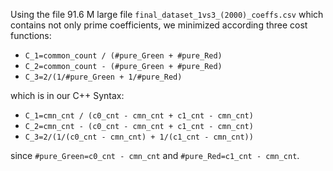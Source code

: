 Using the file 91.6 M large file `final_dataset_1vs3_(2000)_coeffs.csv` which contains not only prime coefficients, we minimized according three cost functions:

* `C_1=common_count / (#pure_Green + #pure_Red)`
* `C_2=common_count - (#pure_Green + #pure_Red)`
* `C_3=2/(1/#pure_Green + 1/#pure_Red)`

which is in our C++ Syntax:

* `C_1=cmn_cnt / (c0_cnt - cmn_cnt + c1_cnt - cmn_cnt)`
* `C_2=cmn_cnt - (c0_cnt - cmn_cnt + c1_cnt - cmn_cnt)`
* `C_3=2/(1/(c0_cnt - cmn_cnt) + 1/(c1_cnt - cmn_cnt))`

since `#pure_Green=c0_cnt - cmn_cnt` and `#pure_Red=c1_cnt - cmn_cnt`.
